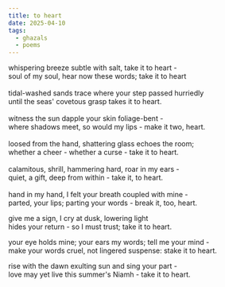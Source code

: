 ```yaml
---
title: to heart
date: 2025-04-10
tags:
  - ghazals
  - poems
---
```

whispering breeze subtle with salt, take it to heart - <br>
soul of my soul, hear now these words; take it to heart<br>
<br>
tidal-washed sands trace where your step passed hurriedly<br>
until the seas' covetous grasp takes it to heart.<br>
<br>
witness the sun dapple your skin foliage-bent -<br>
where shadows meet, so would my lips - make it two, heart.<br>
<br>
loosed from the hand, shattering glass echoes the room;<br>
whether a cheer - whether a curse - take it to heart.<br>
<br>
calamitous, shrill, hammering hard, roar in my ears - <br>
quiet, a gift, deep from within - take it, to heart.<br>
<br>
hand in my hand, I felt your breath coupled with mine - <br>
parted, your lips; parting your words - break it, too, heart.<br>

give me a sign, I cry at dusk, lowering light<br>
hides your return - so I must trust; take it to heart.<br>

your eye holds mine; your ears my words; tell me your mind - <br>
make your words cruel, not lingered suspense: stake it to heart.<br>

rise with the dawn exulting sun and sing your part - <br>
love may yet live this summer's Niamh - take it to heart.